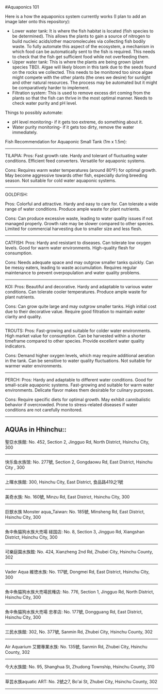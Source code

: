 #Aquaponics 101

Here is a how the aquaponics system currently works (I plan to add an image later onto this repository):
- Lower water tank: It is where the fish habitat is located (fish species to be determined). This allows the plants to gain a source of nitrogen to build nucleic acids/other macromolecules via collecting fish bodily waste. To fully automate this aspect of the ecosystem, a mechanism in which food can be automatically sent to the fish is required. This needs to check that the fish get sufficient food while not overfeeding them.
- Upper water tank: This is where the plants are being grown (plant species TBD). Algae will likely bloom in this tank due to the seeds found on the rocks we collected. This needs to be monitored too since algae might compete with the other plants (the ones we desire) for sunlight and other natural resources. The process may be automated but it might be comparatively harder to implement.
- Filtration system: This is used to remove excess dirt coming from the plants so that the fish can thrive in the most optimal manner. Needs to check water purity and pH level.

Things to possibly automate:
- pH level monitoring- if it gets too extreme, do something about it.
- Water purity monitoring- if it gets too dirty, remove the water immediately.


Fish Recommendation for Aquaponic Small Tank (1m x 1.5m):

******************************************************************
TILAPIA:
Pros:
Fast growth rate.
Hardy and tolerant of fluctuating water conditions.
Efficient feed converters.
Versatile for aquaponic systems.

Cons:
Requires warm water temperatures (around 80°F) for optimal growth.
May become aggressive towards other fish, especially during breeding season.
Not suitable for cold water aquaponic systems.
******************************************************************
GOLDFISH:

Pros:
Colorful and attractive.
Hardy and easy to care for.
Can tolerate a wide range of water conditions.
Produce ample waste for plant nutrients.

Cons:
Can produce excessive waste, leading to water quality issues if not managed properly.
Growth rate may be slower compared to other species.
Limited for commercial harvesting due to smaller size and less flesh.

******************************************************************

CATFISH:
Pros:
Hardy and resistant to diseases.
Can tolerate low oxygen levels.
Good for warm water environments.
High-quality flesh for consumption.

Cons:
Needs adequate space and may outgrow smaller tanks quickly.
Can be messy eaters, leading to waste accumulation.
Requires regular maintenance to prevent overpopulation and water quality problems.

******************************************************************

KOI:
Pros:
Beautiful and decorative.
Hardy and adaptable to various water conditions.
Can tolerate cooler temperatures.
Produce ample waste for plant nutrients.

Cons:
Can grow quite large and may outgrow smaller tanks.
High initial cost due to their decorative value.
Require good filtration to maintain water clarity and quality.

******************************************************************

TROUTS:
Pros:
Fast-growing and suitable for colder water environments.
High market value for consumption.
Can be harvested within a shorter timeframe compared to other species.
Provide excellent water quality indicators.

Cons:
Demand higher oxygen levels, which may require additional aeration in the tank.
Can be sensitive to water quality fluctuations.
Not suitable for warmer water environments.

******************************************************************

PERCH:
Pros:
Hardy and adaptable to different water conditions.
Good for small-scale aquaponic systems.
Fast-growing and suitable for warm water environments.
Delicate flavor makes them desirable for culinary purposes.

Cons:
Require specific diets for optimal growth.
May exhibit cannibalistic behavior if overcrowded.
Prone to stress-related diseases if water conditions are not carefully monitored.

******************************************************************



AQUAs in Hhinchu::
------------------------------------------------------------------

聖亞水族館:
No. 452, Section 2, Jingguo Rd, North District, Hsinchu City, 300

------------------------------------------------------------------

快乐鱼水族馆:
No. 277號, Section 2, Gongdaowu Rd, East District, Hsinchu City ,
300

------------------------------------------------------------------

上暉水族館:
300, Hsinchu City, East District, 食品路419之1號

------------------------------------------------------------------

美奇水族:
No. 160號, Minzu Rd, East District, Hsinchu City, 300

------------------------------------------------------------------

巨獣水族 Monster aqua_Taiwan:
No. 185號, Minsheng Rd, East District, Hsinchu City, 300

------------------------------------------------------------------

魚中魚猫狗水族大売場 経国店:
No. 8, Section 3, Jingguo Rd, Xiangshan District, Hsinchu City, 300

------------------------------------------------------------------

可樂庭園水族館:
 No. 424, Xianzheng 2nd Rd, Zhubei City, Hsinchu County, 302

------------------------------------------------------------------

Vader Aqua 維徳水族:
 No. 117號, Dongmei Rd, East District, Hsinchu City, 300

------------------------------------------------------------------

魚中魚猫狗水族大売場民権店:
No. 776, Section 1, Jingguo Rd, North District, Hsinchu City, 300

------------------------------------------------------------------

魚中魚猫狗水族大売場 忠孝店:
 No. 177號, Dongguang Rd, East District, Hsinchu City, 300

------------------------------------------------------------------

三民水族館:
302, No. 377號, Sanmin Rd, Zhubei City, Hsinchu County, 302

------------------------------------------------------------------

Air Aquarium 艾爾專業水族:
No. 135號, Sanmin Rd, Zhubei City, Hsinchu County, 302

------------------------------------------------------------------

今大水族舘:
No. 95, Shanghua St, Zhudong Township, Hsinchu County, 310

------------------------------------------------------------------

草芸水族aquatic ART:
No. 2號之7, Bo'ai St, Zhubei City, Hsinchu County, 302

------------------------------------------------------------------